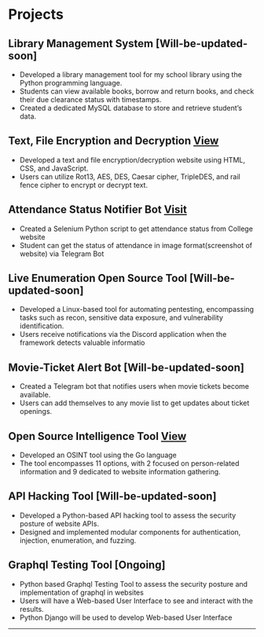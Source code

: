 # Projects

## **Library Management System** [Will-be-updated-soon]
* Developed a library management tool for my school library using the Python programming language.
* Students can view available books, borrow and return books, and check their due clearance status with timestamps.
* Created a dedicated MySQL database to store and retrieve student’s data.

## **Text, File Encryption and Decryption** [View](https://drive.google.com/file/d/1Nadd8eiCm-JE-YuGUM5b98JcoeB_I4Cj/view)
* Developed a text and file encryption/decryption website using HTML, CSS, and JavaScript.
* Users can utilize Rot13, AES, DES, Caesar cipher, TripleDES, and rail fence cipher to encrypt or decrypt text.
  
## **Attendance Status Notifier Bot** [Visit](https://github.com/Vishnu7priyan/Attendance-Status-Bot/tree/main)
* Created a Selenium Python script to get attendance status from College website
* Student can get the status of attendance in image format(screenshot of website) via Telegram Bot
  
## **Live Enumeration Open Source Tool** [Will-be-updated-soon]
* Developed a Linux-based tool for automating pentesting, encompassing tasks such as recon, sensitive data exposure, and vulnerability identification.
* Users receive notifications via the Discord application when the framework detects valuable informatio

## **Movie-Ticket Alert Bot** [Will-be-updated-soon]
* Created a Telegram bot that notifies users when movie tickets become available.
* Users can add themselves to any movie list to get updates about ticket openings.

## **Open Source Intelligence Tool**  [View](https://drive.google.com/file/d/1KLNYSoT5QMxUzJB1iwiXLLZUtu27mgMN/view)
* Developed an OSINT tool using the Go language
* The tool encompasses 11 options, with 2 focused on person-related information and 9 dedicated to website information gathering.
  
## **API Hacking Tool** [Will-be-updated-soon]
* Developed a Python-based API hacking tool to assess the security posture of website APIs.
* Designed and implemented modular components for authentication, injection, enumeration, and fuzzing.

## **Graphql Testing Tool** [Ongoing]
* Python based Graphql Testing Tool to assess the security posture and implementation of graphql in websites
* Users will have a Web-based User Interface to see and interact with the results.
* Python Django will be used to develop Web-based User Interface

* * *
